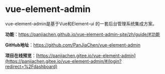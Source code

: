 # vue-element-admin

vue-element-admin是基于Vue和Element-ui 的一套后台管理系统集成方案。

**功能**：<https://panjiachen.github.io/vue-element-admin-site/zh/guide/#功能>

**GitHub地址**：https://github.com/PanJiaChen/vue-element-admin

**项目在线预览**：[https://panjiachen.gitee.io/vue-element-admin](https://panjiachen.gitee.io/vue-element-admin/#/login?redirect=%2Fdashboard)